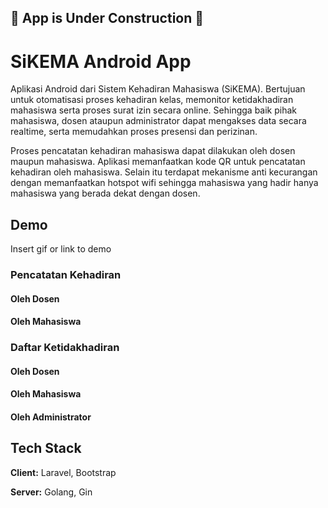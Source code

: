 
## 🚧 App is Under Construction 🚧
# SiKEMA Android App

Aplikasi Android dari Sistem Kehadiran Mahasiswa (SiKEMA). Bertujuan untuk otomatisasi proses kehadiran kelas, memonitor ketidakhadiran mahasiswa serta proses surat izin secara online. Sehingga baik pihak mahasiswa, dosen ataupun administrator dapat mengakses data secara realtime, serta memudahkan proses presensi dan perizinan.

Proses pencatatan kehadiran mahasiswa dapat dilakukan oleh dosen maupun mahasiswa. Aplikasi memanfaatkan kode QR untuk pencatatan kehadiran oleh mahasiswa. Selain itu terdapat mekanisme anti kecurangan dengan memanfaatkan hotspot wifi sehingga mahasiswa yang hadir hanya mahasiswa yang berada dekat dengan dosen.

## Demo

Insert gif or link to demo

### Pencatatan Kehadiran
#### Oleh Dosen
#### Oleh Mahasiswa

### Daftar Ketidakhadiran
#### Oleh Dosen
#### Oleh Mahasiswa
#### Oleh Administrator
## Tech Stack

**Client:** Laravel, Bootstrap

**Server:** Golang, Gin

